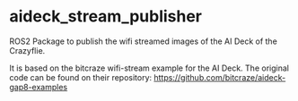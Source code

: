 # aideck_stream_publisher
ROS2 Package to publish the wifi streamed images of the AI Deck of the Crazyflie.

It is based on the bitcraze wifi-stream example for the AI Deck. The original code can be found on their repository:
https://github.com/bitcraze/aideck-gap8-examples
